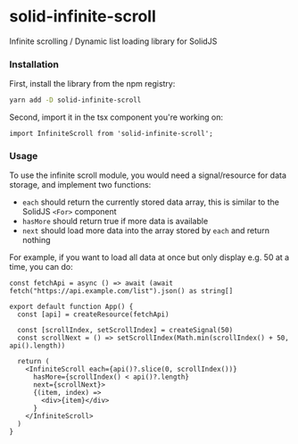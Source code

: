 # solid-infinite-scroll

Infinite scrolling / Dynamic list loading library for SolidJS

### Installation

First, install the library from the npm registry:

```sh
yarn add -D solid-infinite-scroll
```

Second, import it in the tsx component you're working on:

```tsx
import InfiniteScroll from 'solid-infinite-scroll';
```

### Usage

To use the infinite scroll module, you would need a signal/resource for data storage, and implement two functions: 

* `each` should return the currently stored data array, this is similar to the SolidJS `<For>` component
* `hasMore` should return true if more data is available
* `next` should load more data into the array stored by `each` and return nothing

For example, if you want to load all data at once but only display e.g. 50 at a time, you can do:

```tsx
const fetchApi = async () => await (await fetch("https://api.example.com/list").json() as string[]

export default function App() {
  const [api] = createResource(fetchApi)
  
  const [scrollIndex, setScrollIndex] = createSignal(50)
  const scrollNext = () => setScrollIndex(Math.min(scrollIndex() + 50, api().length))
  
  return (
    <InfiniteScroll each={api()?.slice(0, scrollIndex())} 
      hasMore={scrollIndex() < api()?.length}
      next={scrollNext}>
      {(item, index) =>
        <div>{item}</div>
      }
    </InfiniteScroll>
  )
}
```
